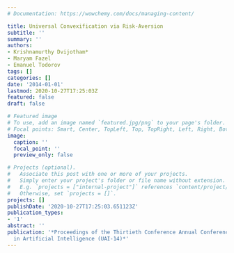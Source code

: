 ```yaml
---
# Documentation: https://wowchemy.com/docs/managing-content/

title: Universal Convexification via Risk-Aversion
subtitle: ''
summary: ''
authors:
- Krishnamurthy Dvijotham*
- Maryam Fazel
- Emanuel Todorov
tags: []
categories: []
date: '2014-01-01'
lastmod: 2020-10-27T17:25:03Z
featured: false
draft: false

# Featured image
# To use, add an image named `featured.jpg/png` to your page's folder.
# Focal points: Smart, Center, TopLeft, Top, TopRight, Left, Right, BottomLeft, Bottom, BottomRight.
image:
  caption: ''
  focal_point: ''
  preview_only: false

# Projects (optional).
#   Associate this post with one or more of your projects.
#   Simply enter your project's folder or file name without extension.
#   E.g. `projects = ["internal-project"]` references `content/project/deep-learning/index.md`.
#   Otherwise, set `projects = []`.
projects: []
publishDate: '2020-10-27T17:25:03.651123Z'
publication_types:
- '1'
abstract: ''
publication: '*Proceedings of the Thirtieth Conference Annual Conference on Uncertainty
  in Artificial Intelligence (UAI-14)*'
---
```

